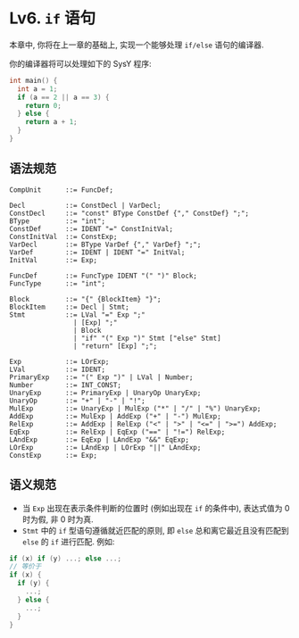 # Lv6. `if` 语句

本章中, 你将在上一章的基础上, 实现一个能够处理 `if/else` 语句的编译器.

你的编译器将可以处理如下的 SysY 程序:

```c
int main() {
  int a = 1;
  if (a == 2 || a == 3) {
    return 0;
  } else {
    return a + 1;
  }
}
```

## 语法规范

```ebnf
CompUnit      ::= FuncDef;

Decl          ::= ConstDecl | VarDecl;
ConstDecl     ::= "const" BType ConstDef {"," ConstDef} ";";
BType         ::= "int";
ConstDef      ::= IDENT "=" ConstInitVal;
ConstInitVal  ::= ConstExp;
VarDecl       ::= BType VarDef {"," VarDef} ";";
VarDef        ::= IDENT | IDENT "=" InitVal;
InitVal       ::= Exp;

FuncDef       ::= FuncType IDENT "(" ")" Block;
FuncType      ::= "int";

Block         ::= "{" {BlockItem} "}";
BlockItem     ::= Decl | Stmt;
Stmt          ::= LVal "=" Exp ";"
                | [Exp] ";"
                | Block
                | "if" "(" Exp ")" Stmt ["else" Stmt]
                | "return" [Exp] ";";

Exp           ::= LOrExp;
LVal          ::= IDENT;
PrimaryExp    ::= "(" Exp ")" | LVal | Number;
Number        ::= INT_CONST;
UnaryExp      ::= PrimaryExp | UnaryOp UnaryExp;
UnaryOp       ::= "+" | "-" | "!";
MulExp        ::= UnaryExp | MulExp ("*" | "/" | "%") UnaryExp;
AddExp        ::= MulExp | AddExp ("+" | "-") MulExp;
RelExp        ::= AddExp | RelExp ("<" | ">" | "<=" | ">=") AddExp;
EqExp         ::= RelExp | EqExp ("==" | "!=") RelExp;
LAndExp       ::= EqExp | LAndExp "&&" EqExp;
LOrExp        ::= LAndExp | LOrExp "||" LAndExp;
ConstExp      ::= Exp;
```

## 语义规范

* 当 `Exp` 出现在表示条件判断的位置时 (例如出现在 `if` 的条件中), 表达式值为 0 时为假, 非 0 时为真.
* `Stmt` 中的 `if` 型语句遵循就近匹配的原则, 即 `else` 总和离它最近且没有匹配到 `else` 的 `if` 进行匹配. 例如:

```c
if (x) if (y) ...; else ...;
// 等价于
if (x) {
  if (y) {
    ...;
  } else {
    ...;
  }
}
```
